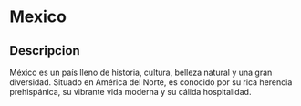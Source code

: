 # Mexico

## Descripcion
México es un país lleno de historia, cultura, belleza natural y una gran diversidad. Situado en América del Norte, es conocido por su rica herencia prehispánica, su vibrante vida moderna y su cálida hospitalidad.
